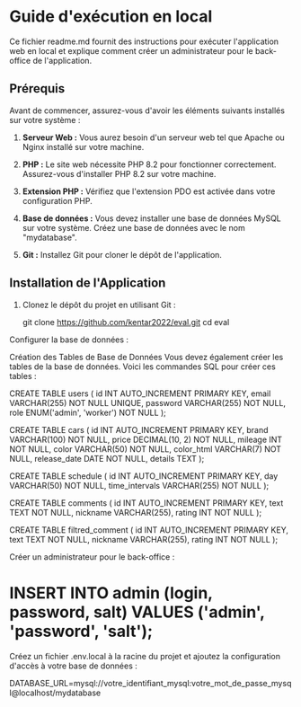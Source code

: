 # Guide d'exécution en local

Ce fichier readme.md fournit des instructions pour exécuter l'application web en local et explique comment créer un administrateur pour le back-office de l'application.

## Prérequis

Avant de commencer, assurez-vous d'avoir les éléments suivants installés sur votre système :

1. **Serveur Web :** Vous aurez besoin d'un serveur web tel que Apache ou Nginx installé sur votre machine.

2. **PHP :** Le site web nécessite PHP 8.2 pour fonctionner correctement. Assurez-vous d'installer PHP 8.2 sur votre machine.

3. **Extension PHP :** Vérifiez que l'extension PDO est activée dans votre configuration PHP.

4. **Base de données :** Vous devez installer une base de données MySQL sur votre système. Créez une base de données avec le nom "mydatabase".

5. **Git :** Installez Git pour cloner le dépôt de l'application.

## Installation de l'Application

1. Clonez le dépôt du projet en utilisant Git :

   
   git clone https://github.com/kentar2022/eval.git
   cd eval


Configurer la base de données :



Création des Tables de Base de Données
Vous devez également créer les tables de la base de données. Voici les commandes SQL pour créer ces tables :


CREATE TABLE users (
    id INT AUTO_INCREMENT PRIMARY KEY,
    email VARCHAR(255) NOT NULL UNIQUE,
    password VARCHAR(255) NOT NULL,
    role ENUM('admin', 'worker') NOT NULL
);


CREATE TABLE cars (
    id INT AUTO_INCREMENT PRIMARY KEY,
    brand VARCHAR(100) NOT NULL,
    price DECIMAL(10, 2) NOT NULL,
    mileage INT NOT NULL,
    color VARCHAR(50) NOT NULL,
    color_html VARCHAR(7) NOT NULL,
    release_date DATE NOT NULL,
    details TEXT
);

CREATE TABLE schedule (
    id INT AUTO_INCREMENT PRIMARY KEY,
    day VARCHAR(50) NOT NULL,
    time_intervals VARCHAR(255) NOT NULL
);

CREATE TABLE comments (
    id INT AUTO_INCREMENT PRIMARY KEY,
    text TEXT NOT NULL,
    nickname VARCHAR(255),
    rating INT NOT NULL
);

CREATE TABLE filtred_comment (
    id INT AUTO_INCREMENT PRIMARY KEY,
    text TEXT NOT NULL,
    nickname VARCHAR(255),
    rating INT NOT NULL
);

Créer un administrateur pour le back-office :



# INSERT INTO admin (login, password, salt) VALUES ('admin', 'password', 'salt');


Créez un fichier .env.local à la racine du projet et ajoutez la configuration d'accès à votre base de données :

DATABASE_URL=mysql://votre_identifiant_mysql:votre_mot_de_passe_mysql@localhost/mydatabase


